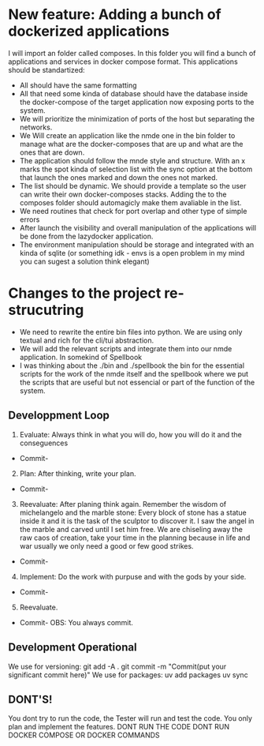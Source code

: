 # New feature: Adding a bunch of dockerized applications

I will import an folder called composes. In this folder you will find a bunch of applications and services in docker compose format.
This applications should be standartized:
- All should have the same formatting
- All that need some kinda of database should have the database inside the docker-compose of the target application now exposing ports to the system.
- We will prioritize the minimization of ports of the host but separating the networks.
- We Will create an application like the nmde one in the bin folder to manage what are the docker-composes that are up and what are the ones that are down.
- The application should follow the mnde style and structure. With an x marks the spot kinda of selection list with the sync option at the bottom that launch the ones marked and down the ones not marked. 
- The list should be dynamic. We should provide a template so the user can write their own docker-composes stacks. Adding the to the composes folder should automagicly make them avaliable in the list.
- We need routines that check for port overlap and other type of simple errors
- After launch the visibility and overall manipulation of the applications will be done from the lazydocker application.
- The environment manipulation should be storage and integrated with an kinda of sqlite (or something idk - envs is a open problem in my mind you can sugest a solution think elegant)

# Changes to the project re-strucutring 
- We need to rewrite the entire bin files into python. We are using only textual and rich for the cli/tui abstraction.
- We will add the relevant scripts and integrate them into our nmde application. In somekind of Spellbook
- I was thinking about the ./bin and ./spellbook the bin for the essential scripts for the work of the nmde itself and the spellbook where we put the scripts that are useful but not essencial or part of the function of the system.


## Developpment Loop

1) Evaluate: Always think in what you will do, how you will do it and the conseguences
- Commit-
2) Plan: After thinking, write your plan.
- Commit-
3) Reevaluate: After planing think again. Remember the wisdom of michelangelo and the marble stone:
      Every block of stone has a statue inside it and it is the task of the sculptor to discover it.
      I saw the angel in the marble and carved until I set him free.
  We are chiseling away the raw caos of creation, take your time in the planning because in life and war usually we only need a good or few good strikes.
- Commit-
4) Implement: Do the work with purpuse and with the gods by your side.
- Commit-
5) Reevaluate.
- Commit-
OBS: You always commit.

## Development Operational
We use for versioning:
git add -A .
git commit -m "Commit(put your significant commit here)"
We use for packages:
uv add packages
uv sync


## DONT'S!

You dont try to run the code, the Tester will run and test the code. You only plan and implement the features.
DONT RUN THE CODE
DONT RUN DOCKER COMPOSE OR DOCKER COMMANDS
